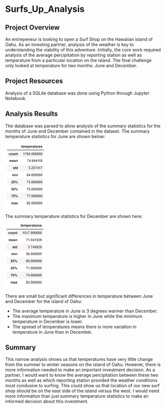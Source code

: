 # Surfs_Up_Analysis

## Project Overview
An entrepeneur is looking to open a Surf Shop on the Hawaiian island of Oahu. As an investing partner, analysis of the weather is key to understanding the viability of this adventure. Initially, the core work required analysis of the average percipitation by reporting station as well as temperature from a particular location on the island. The final challenge only looked at temperature for two months: June and December.

 
## Project Resources
Analysis of a SQLite database was done using Python through Jupyter Notebook.


## Analysis Results
The database was parsed to allow analysis of the summary statistics for the months of June and December contained in the dataset.
The summary temperature statistics for June are shown below:

![June Summary](https://github.com/Bscheinin/surfs_up/blob/main/Resources/June%20summary%20stats.PNG)


The summary temperature statistics for December are shown here:

![December Summary](https://github.com/Bscheinin/surfs_up/blob/main/Resources/December%20summary%20stats.PNG)


There are small but significant differences in temperature between June and December for the island of Oahu:

- The average temperature in June is 3 degrees warmer than December.
- The maximum temperature is higher in June while the minimum temperature in December is lower.
- The spread of temperatures means there is more variation in temperature in June than in December.

## Summary
This narrow analysis shows us that temperatures have very little change from the summer to winter seasons on the island of Oahu. However, there is more information needed to make an important investment decision. As a partner, I would want to know the average percipitation between these two months as well as which reporting station provided the weather conditions most condusive to surfing. This could show us that location of our new surf shop should be on the east side of the island versus the west. I would need more information than just summary temperature statistics to make an informed decision about this investment.
